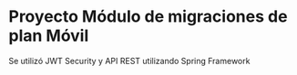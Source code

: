 # Proyecto Módulo de migraciones de plan Móvil
Se utilizó JWT Security y API REST utilizando Spring Framework

